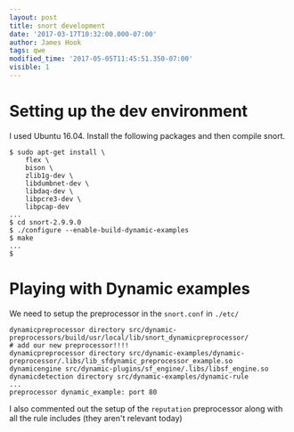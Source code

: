 ```yaml
---
layout: post
title: snort development
date: '2017-03-17T10:32:00.000-07:00'
author: James Hook
tags: qwe
modified_time: '2017-05-05T11:45:51.350-07:00'
visible: 1 
---
```


# Setting up the dev environment

I used Ubuntu 16.04. Install the following packages and then compile snort.

```
$ sudo apt-get install \
    flex \
    bison \
    zlib1g-dev \
    libdumbnet-dev \
    libdaq-dev \
    libpcre3-dev \
    libpcap-dev
...
$ cd snort-2.9.9.0
$ ./configure --enable-build-dynamic-examples
$ make
...
$
```

# Playing with Dynamic examples

We need to setup the preprocessor in the ```snort.conf``` in ```./etc/```

```
dynamicpreprocessor directory src/dynamic-preprocessors/build/usr/local/lib/snort_dynamicpreprocessor/
# add our new preprocessor!!!!
dynamicpreprocessor directory src/dynamic-examples/dynamic-preprocessor/.libs/lib_sfdynamic_preprocessor_example.so
dynamicengine src/dynamic-plugins/sf_engine/.libs/libsf_engine.so
dynamicdetection directory src/dynamic-examples/dynamic-rule
...
preprocessor dynamic_example: port 80
```

I also commented out the setup of the ```reputation``` preprocessor along with all the rule includes (they aren't relevant today)


